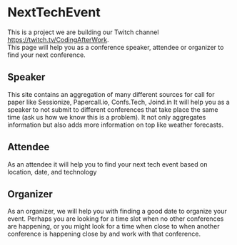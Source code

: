 # NextTechEvent
This is a project we are building our Twitch channel https://twitch.tv/CodingAfterWork.  
This page will help you as a conference speaker, attendee or organizer to find your next conference.

## Speaker
This site contains an aggregation of many different sources for call for paper like Sessionize, Papercall.io, Confs.Tech, Joind.in It will help you as a speaker to not submit to different conferences that take place the same time (ask us how we know this is a problem). It not only aggregates information but also adds more information on top like weather forecasts.

## Attendee
As an attendee it will help you to find your next tech event based on location, date, and technology

## Organizer
As an organizer, we will help you with finding a good date to organize your event. Perhaps you are looking for a time slot when no other conferences are happening, or you might look for a time when close to when another conference is happening close by and work with that conference.
